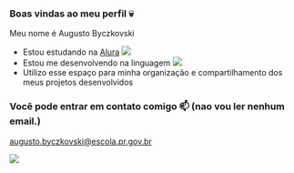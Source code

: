 ### Boas vindas ao meu perfil 💀

Meu nome é Augusto Byczkovski

- Estou estudando na [Alura](https://www.alura.com.br) [![](https://img.shields.io/badge/Instagram-E4405F?style=for-the-badge&logo=instagram&logoColor=white)](https://www.instagram.com/aluraonline/)
- Estou me desenvolvendo na linguagem ![](https://img.shields.io/badge/JavaScript-323330?style=for-the-badge&logo=javascript&logoColor=F7DF1E)
- Utilizo esse espaço para minha organização e compartilhamento dos meus projetos desenvolvidos

### Você pode entrar em contato comigo 📫 (nao vou ler nenhum email.)

augusto.byczkovski@escola.pr.gov.br

![](https://media.tenor.com/AbHVaTiljsMAAAAC/kurica.gif)

